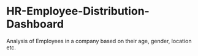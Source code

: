 # HR-Employee-Distribution-Dashboard
Analysis of Employees in a company based on their age, gender, location etc.
